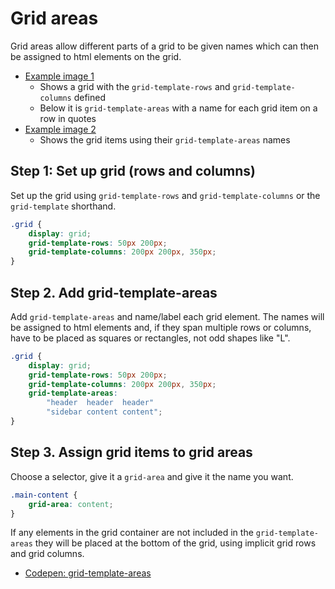 # Grid areas

Grid areas allow different parts of a grid to be given names which can then be assigned to html elements on the grid.

- [Example image 1](../../img/css-grid/grid-areas-1.jpg) 
    - Shows a grid with the `grid-template-rows` and `grid-template-columns` defined
    - Below it is `grid-template-areas` with a name for each grid item on a row in quotes
- [Example image 2](../../img/css-grid/grid-areas-2.jpg) 
    - Shows the grid items using their `grid-template-areas` names

## Step 1: Set up grid (rows and columns)

Set up the grid using `grid-template-rows` and `grid-template-columns` or the `grid-template` shorthand.

```css
.grid {
    display: grid;
    grid-template-rows: 50px 200px;
    grid-template-columns: 200px 200px, 350px;
}
```

## Step 2. Add grid-template-areas

Add `grid-template-areas` and name/label each grid element. The names will be assigned to html elements and, if they span multiple rows or columns, have to be placed as squares or rectangles, not odd shapes like "L".

```css
.grid {
    display: grid;
    grid-template-rows: 50px 200px;
    grid-template-columns: 200px 200px, 350px;
    grid-template-areas:
        "header  header  header"
        "sidebar content content";
}
```

## Step 3. Assign grid items to grid areas

Choose a selector, give it a `grid-area` and give it the name you want.

```css
.main-content {
    grid-area: content;
}
```
If any elements in the grid container are not included in the `grid-template-areas` they will be placed at the bottom of the grid, using implicit grid rows and grid columns.

- [Codepen: grid-template-areas](https://codepen.io/vishalicious/pen/OJomGee)